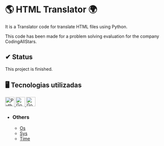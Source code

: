 # 🌎 HTML Translator 🌍

It is a Translator code for translate HTML files using Python.

This code has been made for a problem solving evaluation for the company CodingAllStars.

## ✔ Status

This project is finished.

## 🖥 Tecnologias utilizadas

<p align="left">
   <a href="https://www.python.org/">
    <img src="https://www.vectorlogo.zone/logos/python/python-icon.svg" alt="Python" height="30" width="30">
   </a>

   <a href="chrome-extension://efaidnbmnnnibpcajpcglclefindmkaj/https://buildmedia.readthedocs.org/media/pdf/py-googletrans/latest/py-googletrans.pdf">
    <img src="https://upload.wikimedia.org/wikipedia/commons/thumb/d/d7/Google_Translate_logo.svg/2048px-Google_Translate_logo.svg.png" alt="GoogleTranslate" heigt="30" width="30">
   </a>
   
   <a href="https://beautiful-soup-4.readthedocs.io/en/latest/">
    <img src="https://www.crummy.com/software/BeautifulSoup/10.1.jpg" alt="GoogleTranslate" heigt="20" width="30">
   </a>
</p>

- ### Others

  - [Os](https://docs.python.org/3/library/os.html)
  - [Sys](https://docs.python.org/3/library/sys.html)
  - [Time](https://docs.python.org/3/library/time.html)
